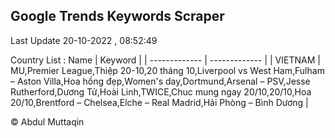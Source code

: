 

## Google Trends Keywords Scraper 
 
Last Update 20-10-2022 , 08:52:49

Country List :
 Name  | Keyword |
| ------------- | ------------- |
| VIETNAM | MU,Premier League,Thiệp 20-10,20 tháng 10,Liverpool vs West Ham,Fulham – Aston Villa,Hoa hồng đẹp,Women's day,Dortmund,Arsenal – PSV,Jesse Rutherford,Dương Tử,Hoài Linh,TWICE,Chuc mung ngay 20/10,20/10,Hoa 20/10,Brentford – Chelsea,Elche – Real Madrid,Hải Phòng – Bình Dương |



© Abdul Muttaqin 
